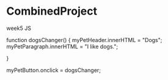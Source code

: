 # CombinedProject
week5 JS

function dogsChanger() {
  myPetHeader.innerHTML = "Dogs";
  myPetParagraph.innerHTML = "I like dogs.";

}

myPetButton.onclick = dogsChanger;